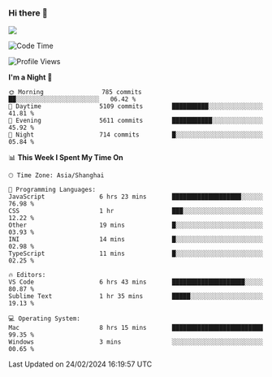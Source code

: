 ### Hi there 👋

<!--
**JJAYCHEN1e/jjaychen1e** is a ✨ _special_ ✨ repository because its `README.md` (this file) appears on your GitHub profile.

Here are some ideas to get you started:

- 🔭 I’m currently working on ...
- 🌱 I’m currently learning ...
- 👯 I’m looking to collaborate on ...
- 🤔 I’m looking for help with ...
- 💬 Ask me about ...
- 📫 How to reach me: ...
- 😄 Pronouns: ...
- ⚡ Fun fact: ...
-->

[![](https://github-readme-stats.vercel.app/api?username=jjaychen1e&show_icons=true)](https://github.com/jjaychen1e/github-readme-stats?count_private=true)

<!--START_SECTION:waka-->
![Code Time](http://img.shields.io/badge/Code%20Time-1%2C023%20hrs%2027%20mins-blue)

![Profile Views](http://img.shields.io/badge/Profile%20Views-0-blue)

**I'm a Night 🦉** 

```text
🌞 Morning                785 commits         ██░░░░░░░░░░░░░░░░░░░░░░░   06.42 % 
🌆 Daytime                5109 commits        ██████████░░░░░░░░░░░░░░░   41.81 % 
🌃 Evening                5611 commits        ███████████░░░░░░░░░░░░░░   45.92 % 
🌙 Night                  714 commits         █░░░░░░░░░░░░░░░░░░░░░░░░   05.84 % 
```


📊 **This Week I Spent My Time On** 

```text
🕑︎ Time Zone: Asia/Shanghai

💬 Programming Languages: 
JavaScript               6 hrs 23 mins       ███████████████████░░░░░░   76.98 % 
CSS                      1 hr                ███░░░░░░░░░░░░░░░░░░░░░░   12.22 % 
Other                    19 mins             █░░░░░░░░░░░░░░░░░░░░░░░░   03.93 % 
INI                      14 mins             █░░░░░░░░░░░░░░░░░░░░░░░░   02.98 % 
TypeScript               11 mins             █░░░░░░░░░░░░░░░░░░░░░░░░   02.25 % 

🔥 Editors: 
VS Code                  6 hrs 43 mins       ████████████████████░░░░░   80.87 % 
Sublime Text             1 hr 35 mins        █████░░░░░░░░░░░░░░░░░░░░   19.13 % 

💻 Operating System: 
Mac                      8 hrs 15 mins       █████████████████████████   99.35 % 
Windows                  3 mins              ░░░░░░░░░░░░░░░░░░░░░░░░░   00.65 % 
```


 Last Updated on 24/02/2024 16:19:57 UTC
<!--END_SECTION:waka-->
